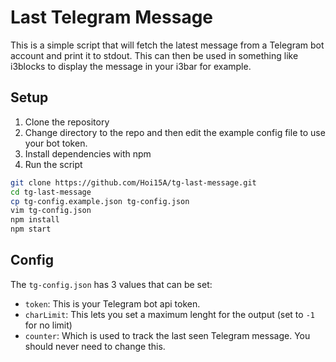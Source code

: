# Last Telegram Message
This is a simple script that will fetch the latest message from a Telegram bot account and print it to stdout. This can then be used in something like i3blocks to display the message in your i3bar for example.

## Setup
1. Clone the repository
2. Change directory to the repo and then edit the example config file to use your bot token.
3. Install dependencies with npm
4. Run the script
```sh
git clone https://github.com/Hoi15A/tg-last-message.git
cd tg-last-message
cp tg-config.example.json tg-config.json
vim tg-config.json
npm install
npm start
```

## Config
The `tg-config.json` has 3 values that can be set:
- `token`: This is your Telegram bot api token.
- `charLimit`: This lets you set a maximum lenght for the output (set to `-1` for no limit)
- `counter`: Which is used to track the last seen Telegram message. You should never need to change this.
